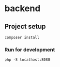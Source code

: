 # backend

## Project setup
```
composer install
```

### Run for development
```
php -S localhost:8080
```
